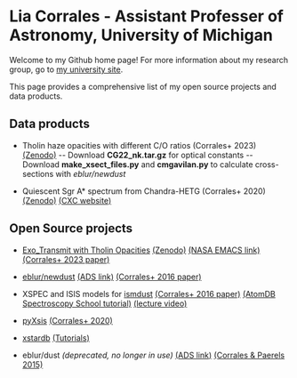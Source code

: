 # Lia Corrales - Assistant Professer of Astronomy, University of Michigan

Welcome to my Github home page! For more information about my research group, go to [my university site](https://sites.lsa.umich.edu/liacorrales/).

This page provides a comprehensive list of my open source projects and data products.

## Data products

- Tholin haze opacities with different C/O ratios (Corrales+ 2023) [(Zenodo)](https://zenodo.org/records/7500026)
-- Download **CG22_nk.tar.gz** for optical constants
-- Download **make_xsect_files.py** and **cmgavilan.py** to calculate cross-sections with *eblur/newdust*

- Quiescent Sgr A* spectrum from Chandra-HETG (Corrales+ 2020) [(Zenodo)](https://zenodo.org/records/3671413) [(CXC website)](https://cxc.cfa.harvard.edu/cda/Contrib/2020/CORR1/)

## Open Source projects

- [Exo_Transmit with Tholin Opacities](https://github.com/eblur/Exo_Transmit/tree/expand-on-teal) [(Zenodo)](https://zenodo.org/records/7500026) [(NASA EMACS link)](https://emac.gsfc.nasa.gov?cid=2310-004) [(Corrales+ 2023 paper)](https://ui.adsabs.harvard.edu/abs/2023ApJ...943L..26C/abstract)

- [eblur/newdust](https://github.com/eblur/newdust)  [(ADS link)](https://ui.adsabs.harvard.edu/abs/2023zndo...7500048C/abstract) [(Corrales+ 2016 paper)](https://ui.adsabs.harvard.edu/abs/2016MNRAS.458.1345C/abstract)

- XSPEC and ISIS models for [ismdust](https://github.com/eblur/ismdust) [(Corrales+ 2016 paper)](https://ui.adsabs.harvard.edu/abs/2016MNRAS.458.1345C/abstract) [(AtomDB Spectroscopy School tutorial)](https://zenodo.org/records/3973086) [(lecture video)](https://youtu.be/FjMQa2ZWZuo)

- [pyXsis](https://github.com/eblur/pyxsis) [(Corrales+ 2020)](https://ui.adsabs.harvard.edu/abs/2020ApJ...891...71C/abstract)

- [xstardb](https://github.com/eblur/xstardb) [(Tutorials)](https://github.com/eblur/xstardb-tutorials)

- eblur/dust *(deprecated, no longer in use)* [(ADS link)](https://ui.adsabs.harvard.edu/abs/2016pyas.confE..12C/abstract) [(Corrales & Paerels 2015)](https://ui.adsabs.harvard.edu/abs/2015MNRAS.453.1121C/abstract)
